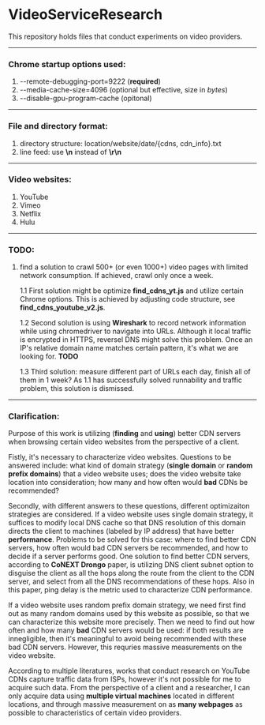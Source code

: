 # VideoServiceResearch
This repository holds files that conduct experiments on video providers.

---

### Chrome startup options used:

1. --remote-debugging-port=9222 (**required**)
2. --media-cache-size=4096 (optional but effective, size in *bytes*)
3. --disable-gpu-program-cache (opitonal)

---

### File and directory format:

1. directory structure: location/website/date/{cdns, cdn_info}.txt
2. line feed: use **\n** instead of **\r\n**

---

### Video websites:

1. YouTube
2. Vimeo
3. Netflix
4. Hulu

---

### TODO:

1. find a solution to crawl 500+ (or even 1000+) video pages with limited network consumption. If achieved, crawl only once a week. 

	1.1  First solution might be optimize **find_cdns_yt.js** and utilize certain Chrome options. This is achieved by adjusting code structure, see **find_cdns_youtube_v2.js**.

	1.2 Second solution is using **Wireshark** to record network information while using chromedriver to navigate into URLs. Although it local traffic is encrypted in HTTPS, reversel DNS might solve this problem. Once an IP's relative domain name matches certain pattern, it's what we are looking for. **TODO**

	1.3 Third solution: measure different part of URLs each day, finish all of them in 1 week? As 1.1 has successfully solved runnability and traffic problem, this solution is dismissed.
	
---

### Clarification:

Purpose of this work is utilizing (**finding** and **using**) better CDN servers when browsing certain video websites from the perspective of a client. 

Fistly, it's necessary to characterize video websites. Questions to be answered include: what kind of domain strategy (**single domain** or **random prefix domains**) that a video website uses; does the video website take location into consideration; how many and how often would **bad** CDNs be recommended? 

Secondly, with different answers to these questions, different optimizaiton strategies are considered. If a video website uses single domain strategy, it suffices to modify local DNS cache so that DNS resolution of this domain directs the client to machines (labeled by IP address) that have better **performance**. Problems to be solved for this case: where to find better CDN servers, how often would bad CDN servers be recommended, and how to decide if a server performs good. One solution to find better CDN servers, according to **CoNEXT Drongo** paper, is utilizing DNS client subnet option to disguise the client as all the hops along the route from the client to the CDN server, and select from all the DNS recommendations of these hops. Also in this paper, ping delay is the metric used to characterize CDN performance.

If a video website uses random prefix domain strategy, we need first find out as many random domains used by this website as possible, so that we can characterize this website more precisely. Then we need to find out how often and how many **bad** CDN servers would be used: if both results are innegligible, then it's meaningful to avoid being recommended with these bad CDN servers. However, this requries massive measurements on the video website.

According to multiple literatures, works that conduct research on YouTube CDNs capture traffic data from ISPs, however it's not possible for me to acquire such data. From the perspective of a client and a researcher, I can only acquire data using **multiple virtual machines** located in different locations, and through massive measurement on as **many webpages** as possible to characteristics of certain video providers. 